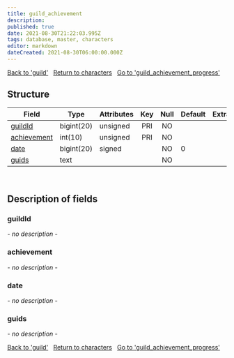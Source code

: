 ```yaml
---
title: guild_achievement
description: 
published: true
date: 2021-08-30T21:22:03.995Z
tags: database, master, characters
editor: markdown
dateCreated: 2021-08-30T06:00:00.000Z
---
```


<a href="https://dev.trinitycore.info/en/database/master/characters/guild" class="mt-5 v-btn v-btn--depressed v-btn--flat v-btn--outlined theme--light v-size--default darkblue--text text--lighten-3"><span class="v-btn__content"><i aria-hidden="true" class="v-icon notranslate v-icon--left mdi mdi-arrow-left theme--light"></i><span>Back to 'guild'</span></span></a>&nbsp;&nbsp;&nbsp;<a href="https://dev.trinitycore.info/en/database/master/characters/home" class="mt-5 v-btn v-btn--depressed v-btn--flat v-btn--outlined theme--light v-size--default darkblue--text text--lighten-3"><span class="v-btn__content"><i aria-hidden="true" class="v-icon notranslate v-icon--left mdi mdi-home-outline theme--light"></i><span>Return to characters</span></span></a>&nbsp;&nbsp;&nbsp;<a href="https://dev.trinitycore.info/en/database/master/characters/guild_achievement_progress" class="mt-5 v-btn v-btn--depressed v-btn--flat v-btn--outlined theme--light v-size--default darkblue--text text--lighten-3"><span class="v-btn__content"><span>Go to 'guild_achievement_progress'</span><i aria-hidden="true" class="v-icon notranslate v-icon--right mdi mdi-arrow-right theme--light"></i></span></a>

## Structure

| Field | Type | Attributes | Key | Null | Default | Extra | Comment |
| --- | --- | --- | :---: | :---: | --- | --- | --- |
| [guildId](#guildid) | bigint(20) | unsigned | PRI | NO |  |  |  |
| [achievement](#achievement) | int(10) | unsigned | PRI | NO |  |  |  |
| [date](#date) | bigint(20) | signed |  | NO | 0 |  |  |
| [guids](#guids) | text |  |  | NO |  |  |  |
&nbsp;
## Description of fields

### guildId
*- no description -*
&nbsp;

### achievement
*- no description -*
&nbsp;

### date
*- no description -*
&nbsp;

### guids
*- no description -*
&nbsp;

<a href="https://dev.trinitycore.info/en/database/master/characters/guild" class="mt-5 v-btn v-btn--depressed v-btn--flat v-btn--outlined theme--light v-size--default darkblue--text text--lighten-3"><span class="v-btn__content"><i aria-hidden="true" class="v-icon notranslate v-icon--left mdi mdi-arrow-left theme--light"></i><span>Back to 'guild'</span></span></a>&nbsp;&nbsp;&nbsp;<a href="https://dev.trinitycore.info/en/database/master/characters/home" class="mt-5 v-btn v-btn--depressed v-btn--flat v-btn--outlined theme--light v-size--default darkblue--text text--lighten-3"><span class="v-btn__content"><i aria-hidden="true" class="v-icon notranslate v-icon--left mdi mdi-home-outline theme--light"></i><span>Return to characters</span></span></a>&nbsp;&nbsp;&nbsp;<a href="https://dev.trinitycore.info/en/database/master/characters/guild_achievement_progress" class="mt-5 v-btn v-btn--depressed v-btn--flat v-btn--outlined theme--light v-size--default darkblue--text text--lighten-3"><span class="v-btn__content"><span>Go to 'guild_achievement_progress'</span><i aria-hidden="true" class="v-icon notranslate v-icon--right mdi mdi-arrow-right theme--light"></i></span></a>

